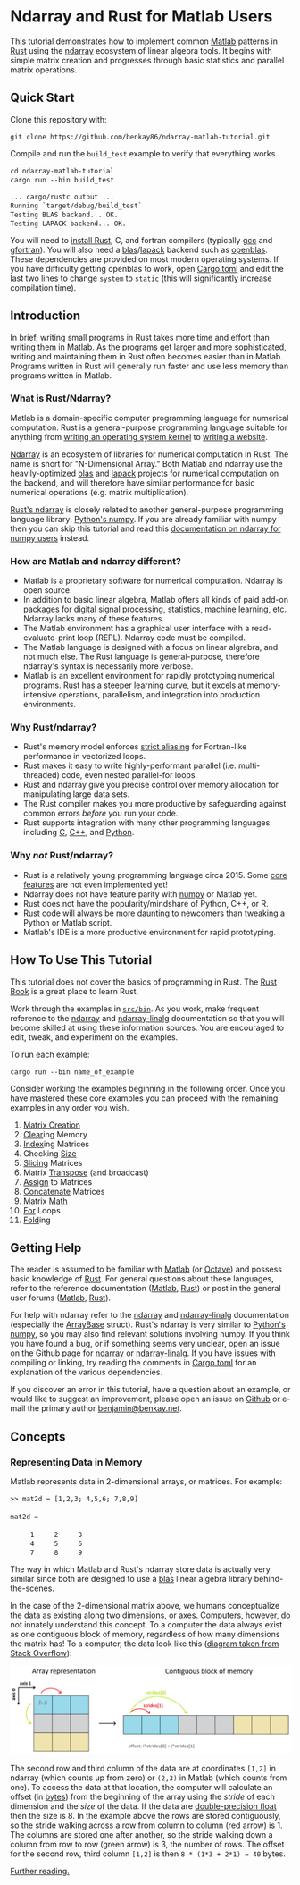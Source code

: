 # Ndarray and Rust for Matlab Users

This tutorial demonstrates how to implement common [Matlab](https://www.mathworks.com/products/matlab.html) patterns in [Rust](https://www.rust-lang.org/) using the [ndarray](https://docs.rs/ndarray) ecosystem of linear algebra tools.  It begins with simple matrix creation and progresses through basic statistics and parallel matrix operations.

## Quick Start

Clone this repository with:

```
git clone https://github.com/benkay86/ndarray-matlab-tutorial.git
```

Compile and run the `build_test` example to verify that everything works.

```
cd ndarray-matlab-tutorial
cargo run --bin build_test
```
```
... cargo/rustc output ...
Running `target/debug/build_test`
Testing BLAS backend... OK.
Testing LAPACK backend... OK.
```

You will need to [install Rust](https://www.rust-lang.org/tools/install), C, and fortran compilers (typically [gcc](https://gcc.gnu.org/) and [gfortran](https://gcc.gnu.org/wiki/GFortran)).  You will also need a [blas](https://en.wikipedia.org/wiki/Basic_Linear_Algebra_Subprograms)/[lapack](https://en.wikipedia.org/wiki/LAPACK) backend such as [openblas](https://www.openblas.net/).  These dependencies are provided on most modern operating systems.  If you have difficulty getting openblas to work, open [Cargo.toml](Cargo.toml) and edit the last two lines to change `system` to `static` (this will significantly increase compilation time).

## Introduction

In brief, writing small programs in Rust takes more time and effort than writing them in Matlab.  As the programs get larger and more sophisticated, writing and maintaining them in Rust often becomes easier than in Matlab.  Programs written in Rust will generally run faster and use less memory than programs written in Matlab.

### What is Rust/Ndarray?

Matlab is a domain-specific computer programming language for numerical computation.  Rust is a general-purpose programming language suitable for anything from [writing an operating system kernel](https://security.googleblog.com/2021/04/rust-in-linux-kernel.html) to [writing a website](https://github.com/seed-rs/seed).

[Ndarray](https://docs.rs/ndarray) is an ecosystem of libraries for numerical computation in Rust.  The name is short for "N-Dimensional Array."  Both Matlab and ndarray use the heavily-optimized [blas](https://en.wikipedia.org/wiki/Basic_Linear_Algebra_Subprograms) and [lapack](https://en.wikipedia.org/wiki/LAPACK) projects for numerical computation on the backend, and will therefore have similar performance for basic numerical operations (e.g. matrix multiplication).

[Rust's ndarray](https://github.com/rust-ndarray/ndarray) is closely related to another general-purpose programming language library: [Python's numpy](https://numpy.org/).  If you are already familiar with numpy then you can skip this tutorial and read this [documentation on ndarray for numpy users](https://docs.rs/ndarray/0.15.3/ndarray/doc/ndarray_for_numpy_users/index.html) instead.

### How are Matlab and ndarray different?

- Matlab is a proprietary software for numerical computation.  Ndarray is open source.
- In addition to basic linear algebra, Matlab offers all kinds of paid add-on packages for digital signal processing, statistics, machine learning, etc.  Ndarray lacks many of these features.
- The Matlab environment has a graphical user interface with a read-evaluate-print loop (REPL).  Ndarray code must be compiled.
- The Matlab language is designed with a focus on linear algrebra, and not much else.  The Rust language is general-purpose, therefore ndarray's syntax is necessarily more verbose.
- Matlab is an excellent environment for rapidly prototyping numerical programs.  Rust has a steeper learning curve, but it excels at memory-intensive operations, parallelism, and integration into production environments.

### Why Rust/ndarray?

- Rust's memory model enforces [strict aliasing](https://cvw.cac.cornell.edu/vector/coding_aliasing) for Fortran-like performance in vectorized loops.
- Rust makes it easy to write highly-performant parallel (i.e. multi-threaded) code, even nested parallel-for loops.
- Rust and ndarray give you precise control over memory allocation for manipulating large data sets.
- The Rust compiler makes you more productive by safeguarding against common errors _before_ you run your code.
- Rust supports integration with many other programming languages including [C](https://doc.rust-lang.org/nomicon/ffi.html), [C++](https://github.com/dtolnay/cxx), and [Python](https://github.com/PyO3/pyo3).

### Why _not_ Rust/ndarray?

- Rust is a relatively young programming language circa 2015.  Some [core](https://github.com/rust-lang/rust/issues/44265) [features](https://github.com/rust-lang/rust/issues/31844) are not even implemented yet!
- Ndarray does not have feature parity with [numpy](https://numpy.org/) or Matlab yet.
- Rust does not have the popularity/mindshare of Python, C++, or R.
- Rust code will always be more daunting to newcomers than tweaking a Python or Matlab script.
- Matlab's IDE is a more productive environment for rapid prototyping.

## How To Use This Tutorial

This tutorial does not cover the basics of programming in Rust.  The [Rust Book](https://doc.rust-lang.org/book/) is a great place to learn Rust.

Work through the examples in [`src/bin`](./src/bin).  As you work, make frequent reference to the [ndarray](https://docs.rs/ndarray) and [ndarray-linalg](https://docs.rs/ndarray-linalg) documentation so that you will become skilled at using these information sources.  You are encouraged to edit, tweak, and experiment on the examples.

To run each example:

```
cargo run --bin name_of_example
```

Consider working the examples beginning in the following order.  Once you have mastered these core examples you can proceed with the remaining examples in any order you wish.

1. [Matrix Creation](./src/bin/matrix_creation.rs)
2. [Clear](./src/bin/clear.rs)ing Memory
3. [Index](./src/bin/index.rs)ing Matrices
4. Checking [Size](./src/bin/size.rs)
5. [Slicing](./src/bin/slicing.rs) Matrices
6. Matrix [Transpose](./src/bin/transpose.rs) (and broadcast)
7. [Assign](./src/bin/assign.rs) to Matrices
8. [Concatenate](./src/bin/concatenate.rs) Matrices
9. Matrix [Math](./src/bin/math.rs)
10. [For](./src/bin/for.rs) Loops
11. [Fold](./src/bin/fold.rs)ing

## Getting Help

The reader is assumed to be familiar with [Matlab](https://www.mathworks.com/products/matlab.html) (or [Octave](https://www.gnu.org/software/octave/index)) and possess basic knowledge of [Rust](https://www.rust-lang.org/).  For general questions about these languages, refer to the reference documentation ([Matlab](https://www.mathworks.com/help/matlab/), [Rust](https://docs.rs/std/)) or post in the general user forums ([Matlab](https://www.mathworks.com/matlabcentral/), [Rust](https://users.rust-lang.org/)).

For help with ndarray refer to the [ndarray](https://docs.rs/ndarray) and [ndarray-linalg](https://docs.rs/ndarray-linalg) documentation (especially the [ArrayBase](https://docs.rs/ndarray/0.15.1/ndarray/struct.ArrayBase.html) struct).  Rust's ndarray is very similar to [Python's](https://www.python.org/) [numpy](https://numpy.org/), so you may also find relevant solutions involving numpy.  If you think you have found a bug, or if something seems very unclear, open an issue on the Github page for [ndarray](https://github.com/rust-ndarray/ndarray) or [ndarray-linalg](https://github.com/rust-ndarray/ndarray-linalg).  If you have issues with compiling or linking, try reading the comments in [Cargo.toml](Cargo.toml) for an explanation of the various dependencies.

If you discover an error in this tutorial, have a question about an example, or would like to suggest an improvement, please open an issue on [Github](https://github.com/benkay86/ndarray-matlab-tutorial/issues) or e-mail the primary author [benjamin@benkay.net](mailto:benjamin@benkay.net).

## Concepts

### Representing Data in Memory

Matlab represents data in 2-dimensional arrays, or matrices.  For example:

```
>> mat2d = [1,2,3; 4,5,6; 7,8,9]

mat2d =

     1     2     3
     4     5     6
     7     8     9
```

The way in which Matlab and Rust's ndarray store data is actually very similar since both are designed to use a [blas](https://en.wikipedia.org/wiki/Basic_Linear_Algebra_Subprograms) linear algebra library behind-the-scenes.

In the case of the 2-dimensional matrix above, we humans conceptualize the data as existing along two dimensions, or axes.  Computers, however, do not innately understand this concept.  To a computer the data always exist as one contiguous block of memory, regardless of how many dimensions the matrix has!  To a computer, the data look like this ([diagram taken from Stack Overflow](https://stackoverflow.com/questions/53097952/how-to-understand-numpy-strides-for-layman)):

![diagram of matrix stride](stride.png)

The second row and third column of the data are at coordinates `[1,2]` in ndarray (which counts up from zero) or `(2,3)` in Matlab (which counts from one).  To access the data at that location, the computer will calculate an offset (in [bytes](https://en.wikipedia.org/wiki/Byte)) from the beginning of the array using the _stride_ of each dimension and the _size_ of the data.  If the data are [double-precision float](https://en.wikipedia.org/wiki/Double-precision_floating-point_format) then the size is 8.  In the example above the rows are stored contiguously, so the stride walking across a row from column to column (red arrow) is 1.  The columns are stored one after another, so the stride walking down a column from row to row (green arrow) is 3, the number of rows.  The offset for the second row, third column `[1,2]` is then `8 * (1*3 + 2*1) = 40` bytes.

[Further reading.](https://ajcr.net/stride-guide-part-1/)